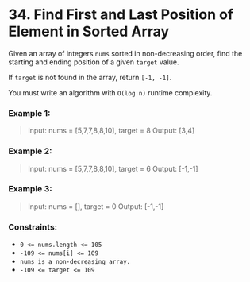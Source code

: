 # 34. Find First and Last Position of Element in Sorted Array

Given an array of integers `nums` sorted in non-decreasing order, find the starting and ending position of a given `target` value.

If `target` is not found in the array, return `[-1, -1]`.

You must write an algorithm with `O(log n)` runtime complexity.

 
### Example 1:

> Input: nums = [5,7,7,8,8,10], target = 8
> Output: [3,4]

### Example 2:

> Input: nums = [5,7,7,8,8,10], target = 6
> Output: [-1,-1]

### Example 3:

> Input: nums = [], target = 0
> Output: [-1,-1]
 

### Constraints:

- `0 <= nums.length <= 105`
- `-109 <= nums[i] <= 109`
- `nums is a non-decreasing array.`
- `-109 <= target <= 109`